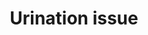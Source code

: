 ---
title: Urination issue
order: 7
links:
  - text: "How to manage cat's behaviour (Web)"
    url: "http://www.cats.org.uk/help-and-advice/cat-behaviour/managing-cat-behaviour"
  - text: "Why does my cat urinate outside of the tray? (Web)"
    url: "http://www.cats.org.uk/help-and-advice/cat-behaviour/toileting"
  - text: "Why does my cat wee outside the tray? (Youtube)"
    url: "https://youtu.be/VYRFXnLRgOQ"
---
